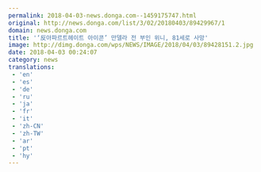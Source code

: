 ```yaml
---
permalink: 2018-04-03-news.donga.com--1459175747.html
original: http://news.donga.com/list/3/02/20180403/89429967/1
domain: news.donga.com
title: '‘反아파르트헤이트 아이콘’ 만델라 전 부인 위니, 81세로 사망'
image: http://dimg.donga.com/wps/NEWS/IMAGE/2018/04/03/89428151.2.jpg
date: 2018-04-03 00:24:07
category: news
translations: 
 - 'en'
 - 'es'
 - 'de'
 - 'ru'
 - 'ja'
 - 'fr'
 - 'it'
 - 'zh-CN'
 - 'zh-TW'
 - 'ar'
 - 'pt'
 - 'hy'
---
```


